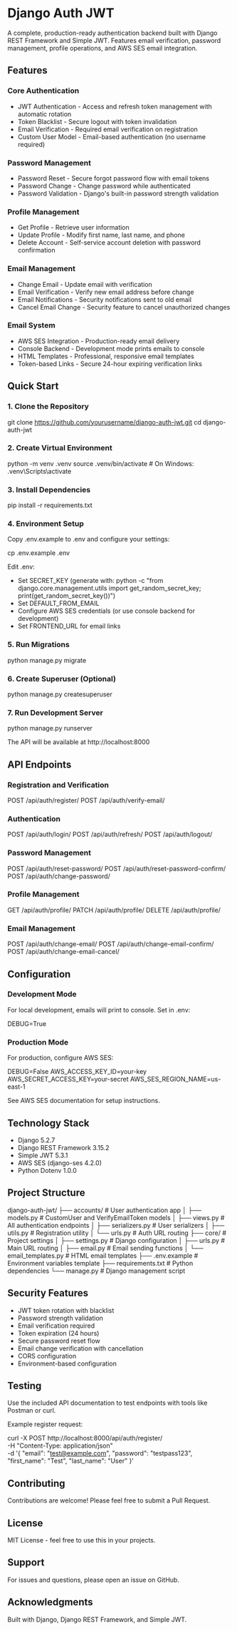 # Django Auth JWT

A complete, production-ready authentication backend built with Django REST Framework and Simple JWT. Features email verification, password management, profile operations, and AWS SES email integration.

## Features

### Core Authentication
- JWT Authentication - Access and refresh token management with automatic rotation
- Token Blacklist - Secure logout with token invalidation
- Email Verification - Required email verification on registration
- Custom User Model - Email-based authentication (no username required)

### Password Management
- Password Reset - Secure forgot password flow with email tokens
- Password Change - Change password while authenticated
- Password Validation - Django's built-in password strength validation

### Profile Management
- Get Profile - Retrieve user information
- Update Profile - Modify first name, last name, and phone
- Delete Account - Self-service account deletion with password confirmation

### Email Management
- Change Email - Update email with verification
- Email Verification - Verify new email address before change
- Email Notifications - Security notifications sent to old email
- Cancel Email Change - Security feature to cancel unauthorized changes

### Email System
- AWS SES Integration - Production-ready email delivery
- Console Backend - Development mode prints emails to console
- HTML Templates - Professional, responsive email templates
- Token-based Links - Secure 24-hour expiring verification links

## Quick Start

### 1. Clone the Repository

git clone https://github.com/yourusername/django-auth-jwt.git
cd django-auth-jwt

### 2. Create Virtual Environment

python -m venv .venv
source .venv/bin/activate  # On Windows: .venv\Scripts\activate

### 3. Install Dependencies

pip install -r requirements.txt

### 4. Environment Setup

Copy .env.example to .env and configure your settings:

cp .env.example .env

Edit .env:
- Set SECRET_KEY (generate with: python -c "from django.core.management.utils import get_random_secret_key; print(get_random_secret_key())")
- Set DEFAULT_FROM_EMAIL
- Configure AWS SES credentials (or use console backend for development)
- Set FRONTEND_URL for email links

### 5. Run Migrations

python manage.py migrate

### 6. Create Superuser (Optional)

python manage.py createsuperuser

### 7. Run Development Server

python manage.py runserver

The API will be available at http://localhost:8000

## API Endpoints

### Registration and Verification

POST /api/auth/register/
POST /api/auth/verify-email/

### Authentication

POST /api/auth/login/
POST /api/auth/refresh/
POST /api/auth/logout/

### Password Management

POST /api/auth/reset-password/
POST /api/auth/reset-password-confirm/
POST /api/auth/change-password/

### Profile Management

GET /api/auth/profile/
PATCH /api/auth/profile/
DELETE /api/auth/profile/

### Email Management

POST /api/auth/change-email/
POST /api/auth/change-email-confirm/
POST /api/auth/change-email-cancel/

## Configuration

### Development Mode

For local development, emails will print to console. Set in .env:

DEBUG=True

### Production Mode

For production, configure AWS SES:

DEBUG=False
AWS_ACCESS_KEY_ID=your-key
AWS_SECRET_ACCESS_KEY=your-secret
AWS_SES_REGION_NAME=us-east-1

See AWS SES documentation for setup instructions.

## Technology Stack

- Django 5.2.7
- Django REST Framework 3.15.2
- Simple JWT 5.3.1
- AWS SES (django-ses 4.2.0)
- Python Dotenv 1.0.0

## Project Structure

django-auth-jwt/
├── accounts/              # User authentication app
│   ├── models.py         # CustomUser and VerifyEmailToken models
│   ├── views.py          # All authentication endpoints
│   ├── serializers.py    # User serializers
│   ├── utils.py          # Registration utility
│   └── urls.py           # Auth URL routing
├── core/                  # Project settings
│   ├── settings.py       # Django configuration
│   ├── urls.py           # Main URL routing
│   ├── email.py          # Email sending functions
│   └── email_templates.py # HTML email templates
├── .env.example          # Environment variables template
├── requirements.txt      # Python dependencies
└── manage.py             # Django management script

## Security Features

- JWT token rotation with blacklist
- Password strength validation
- Email verification required
- Token expiration (24 hours)
- Secure password reset flow
- Email change verification with cancellation
- CORS configuration
- Environment-based configuration

## Testing

Use the included API documentation to test endpoints with tools like Postman or curl.

Example register request:

curl -X POST http://localhost:8000/api/auth/register/ \
  -H "Content-Type: application/json" \
  -d '{
    "email": "test@example.com",
    "password": "testpass123",
    "first_name": "Test",
    "last_name": "User"
  }'

## Contributing

Contributions are welcome! Please feel free to submit a Pull Request.

## License

MIT License - feel free to use this in your projects.

## Support

For issues and questions, please open an issue on GitHub.

## Acknowledgments

Built with Django, Django REST Framework, and Simple JWT.